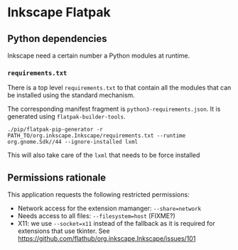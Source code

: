 # Inkscape Flatpak

## Python dependencies

Inkscape need a certain number a Python modules at runtime.

### `requirements.txt`

There is a top level `requirements.txt` to that contain all the modules
that can be installed using the standard mechanism.

The corresponding manifest fragment is `python3-requirements.json`. It
is generated using `flatpak-builder-tools`.
```
./pip/flatpak-pip-generator -r PATH_TO/org.inkscape.Inkscape/requirements.txt --runtime org.gnome.Sdk//44 --ignore-installed lxml
```

This will also take care of the `lxml` that needs to be force installed

## Permissions rationale

This application requests the following restricted permissions:

- Network access for the extension mamanger: `--share=network`
- Needs access to all files: `--filesystem=host` (FIXME?)
- X11: we use `--socket=x11` instead of the fallback as it is required
  for extensions that use tkinter. See
  https://github.com/flathub/org.inkscape.Inkscape/issues/101
